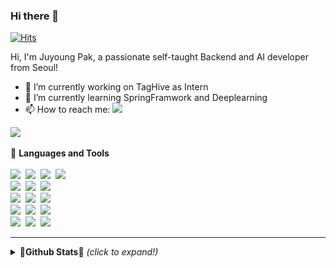 ### Hi there 👋
[![Hits](https://hits.seeyoufarm.com/api/count/incr/badge.svg?url=https%3A%2F%2Fgithub.com%2FJuyoung4&count_bg=%2379C83D&title_bg=%23555555&icon=&icon_color=%23E7E7E7&title=hits&edge_flat=false)](https://hits.seeyoufarm.com)

Hi, I'm Juyoung Pak, a passionate self-taught Backend and AI developer from Seoul!
- 🔭 I’m currently working on TagHive as Intern
- 🌱 I’m currently learning SpringFramwork and Deeplearning
- 📫 How to reach me: <a href="mailto:thebag789@gmail.com"><img src="https://img.shields.io/badge/Gmail-d14836?style=flat-square&logo=Gmail&logoColor=white&link=mailto:thebag789@gmail.com"/></a>

<a href="https://www.notion.so/My-Study-Blog-7891d76855104473a07593fba37777b6"><img src="https://img.shields.io/badge/Tech%20Blog-11B48A?style=flat-square&logo=Vimeo&logoColor=white&link=https://www.notion.so/My-Study-Blog-7891d76855104473a07593fba37777b6"/></a>&nbsp;


💚 **Languages and Tools**<br><br>
<img src="https://img.shields.io/badge/-PYHTON-blue"/>&nbsp;
<img src="https://img.shields.io/badge/-JAVA-orange"/>&nbsp;
<img src="https://img.shields.io/badge/-c/c++-yellow"/>&nbsp;
<img src="https://img.shields.io/badge/-MySQL-navy"/>
<br>
<img src="https://img.shields.io/badge/-Django-green"/>&nbsp;
<img src="https://img.shields.io/badge/-Flask-blue"/>&nbsp;
<img src="https://img.shields.io/badge/-SpringBoot-orange"/>&nbsp;
<br>
<img src="https://img.shields.io/badge/-docker-purple"/>&nbsp;
<img src="https://img.shields.io/badge/-kubernetes-blue"/>&nbsp;
<img src="https://img.shields.io/badge/-kubeflow-navy"/>&nbsp;
<br>
<img src="https://img.shields.io/badge/-deeplearning-navy"/>&nbsp;
<img src="https://img.shields.io/badge/-tensorflow-orange"/>&nbsp;
<img src="https://img.shields.io/badge/-keras-red"/>&nbsp;
<br>
<img src="https://img.shields.io/badge/-AWS-blue"/>&nbsp;
<img src="https://img.shields.io/badge/-GCP-yellow"/>&nbsp;
<img src="https://img.shields.io/badge/-Git-red"/>&nbsp;

-----
<details>
<summary><b>🧡Github Stats🧡</b> <i>(click to expand!)</i></summary>
  
![Juyoung4's github stats](https://github-readme-stats.vercel.app/api?username=Juyoung4&hide=contribs,prs)

</details>
